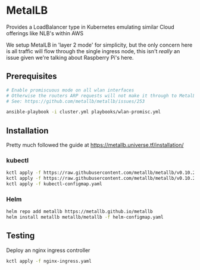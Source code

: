 # MetalLB
Provides a LoadBalancer type in Kubernetes emulating similar Cloud offerings like NLB's within AWS

We setup MetalLB in 'layer 2 mode' for simplicity, but the only concern here is all traffic will flow through the single ingress node, this isn't *really* an issue given we're talking about Raspberry Pi's here.

## Prerequisites
```bash
# Enable promiscuous mode on all wlan interfaces
# Otherwise the routers ARP requests will not make it through to MetalLB's ARP responder
# See: https://github.com/metallb/metallb/issues/253

ansible-playbook -i cluster.yml playbooks/wlan-promisc.yml
```

## Installation
Pretty much followed the guide at https://metallb.universe.tf/installation/

### kubectl
```bash
kctl apply -f https://raw.githubusercontent.com/metallb/metallb/v0.10.2/manifests/namespace.yaml
kctl apply -f https://raw.githubusercontent.com/metallb/metallb/v0.10.2/manifests/metallb.yaml
kctl apply -f kubectl-configmap.yaml
```

### Helm
```bash
helm repo add metallb https://metallb.github.io/metallb
helm install metallb metallb/metallb -f helm-configmap.yaml
```

## Testing
Deploy an nginx ingress controller
```bash
kctl apply -f nginx-ingress.yaml
```

